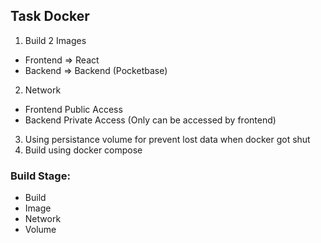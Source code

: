 ## Task Docker

1. Build 2 Images
- Frontend => React
- Backend => Backend (Pocketbase)
2. Network
- Frontend Public Access
- Backend Private Access (Only can be accessed by frontend)
3. Using persistance volume for prevent lost data when docker got shut
4. Build using docker compose

### Build Stage:
- Build
- Image
- Network
- Volume
